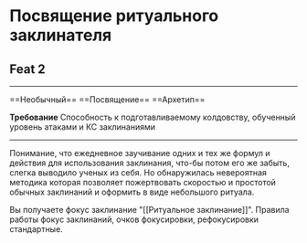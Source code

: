 # Посвящение ритуального заклинателя
## Feat 2 

---

==Необычный== ==Посвящение== ==Архетип==

**Требование** Способность к подготавливаемому колдовству, обученный уровень атаками и КС заклинаниями

---

Понимание, что ежедневное заучивание одних и тех же формул и действия для использования заклинания, что-бы потом его же забыть, слегка выводило ученых из себя. Но обнаружилась невероятная методика которая позволяет пожертвовать скоростью и простотой обычных заклинаний и оформить в виде небольшого ритуала.

Вы получаете фокус заклинание "[[Ритуальное заклинание]]". Правила работы фокус заклинаний, очков фокусировки, рефокусировки стандартные.